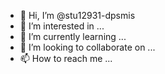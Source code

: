 - 👋 Hi, I’m @stu12931-dpsmis
- 👀 I’m interested in ...
- 🌱 I’m currently learning ...
- 💞️ I’m looking to collaborate on ...
- 📫 How to reach me ...

<!---
stu12931-dpsmis/stu12931-dpsmis is a ✨ special ✨ repository because its `README.md` (this file) appears on your GitHub profile.
You can click the Preview link to take a look at your changes.
--->
